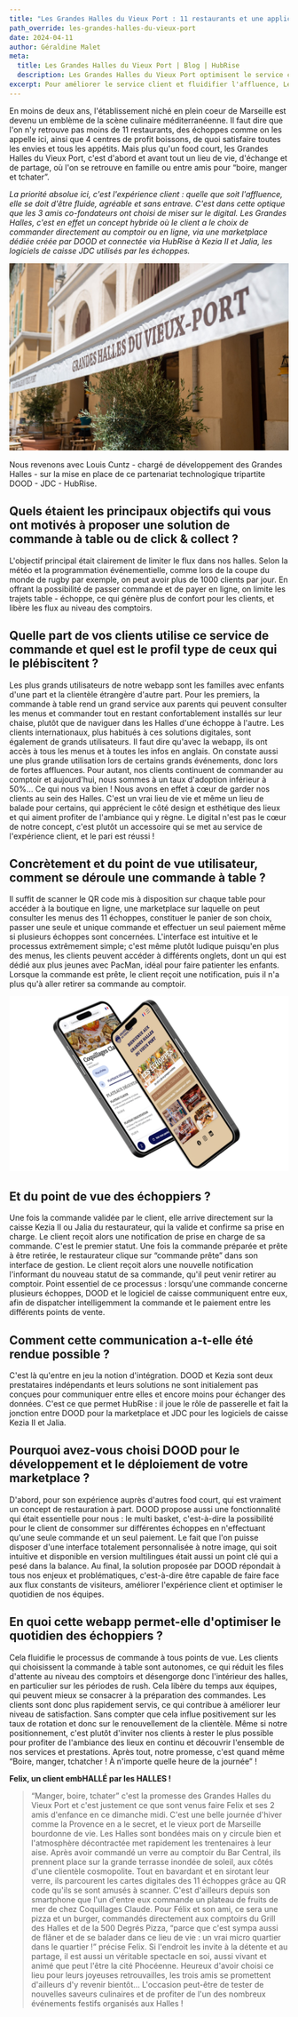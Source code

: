 ```yaml
---
title: "Les Grandes Halles du Vieux Port : 11 restaurants et une application de commande à table pour optimiser le service et l'expérience client"
path_override: les-grandes-halles-du-vieux-port
date: 2024-04-11
author: Géraldine Malet
meta:
  title: Les Grandes Halles du Vieux Port | Blog | HubRise
  description: Les Grandes Halles du Vieux Port optimisent le service client et fluidifient l'intérieur des halles en intégrant la commande à table au logiciel de caisse via HubRise.
excerpt: Pour améliorer le service client et fluidifier l'affluence, Les Grandes Halles du Vieux Port ont déployé DOOD, un système de commande à table intégré à leurs logiciels de caisse via HubRise. C'est un succès auprès des jeunes, une cible attendue, mais les familles et les visiteurs étrangers sont également très enthousiastes.
---
```


En moins de deux ans, l'établissement niché en plein coeur de Marseille est devenu un emblème de la scène culinaire méditerranéenne. Il faut dire que l'on n'y retrouve pas moins de 11 restaurants, des échoppes comme on les appelle ici, ainsi que 4 centres de profit boissons, de quoi satisfaire toutes les envies et tous les appétits. Mais plus qu'un food court, les Grandes Halles du Vieux Port, c'est d'abord et avant tout un lieu de vie, d'échange et de partage, où l'on se retrouve en famille ou entre amis pour “boire, manger et tchater”.

_La priorité absolue ici, c'est l'expérience client : quelle que soit l'affluence, elle se doit d'être fluide, agréable et sans entrave. C'est dans cette optique que les 3 amis co-fondateurs ont choisi de miser sur le digital. Les Grandes Halles, c'est en effet un concept hybride où le client a le choix de commander directement au comptoir ou en ligne, via une marketplace dédiée créée par DOOD et connectée via HubRise à Kezia II et Jalia, les logiciels de caisse JDC utilisés par les échoppes._

![Les Grandes Halles du Vieux Port](../images/001-les-grandes-halles-du-veux-port.jpg)

Nous revenons avec Louis Cuntz - chargé de développement des Grandes Halles - sur la mise en place de ce partenariat technologique tripartite DOOD - JDC - HubRise.

## Quels étaient les principaux objectifs qui vous ont motivés à proposer une solution de commande à table ou de click & collect ?

L'objectif principal était clairement de limiter le flux dans nos halles. Selon la météo et la programmation événementielle, comme lors de la coupe du monde de rugby par exemple, on peut avoir plus de 1000 clients par jour. En offrant la possibilité de passer commande et de payer en ligne, on limite les trajets table - échoppe, ce qui génère plus de confort pour les clients, et libère les flux au niveau des comptoirs.

## Quelle part de vos clients utilise ce service de commande et quel est le profil type de ceux qui le plébiscitent ?

Les plus grands utilisateurs de notre webapp sont les familles avec enfants d'une part et la clientèle étrangère d'autre part. Pour les premiers, la commande à table rend un grand service aux parents qui peuvent consulter les menus et commander tout en restant confortablement installés sur leur chaise, plutôt que de naviguer dans les Halles d'une échoppe à l'autre. Les clients internationaux, plus habitués à ces solutions digitales, sont également de grands utilisateurs. Il faut dire qu'avec la webapp, ils ont accès à tous les menus et à toutes les infos en anglais. On constate aussi une plus grande utilisation lors de certains grands événements, donc lors de fortes affluences.
Pour autant, nos clients continuent de commander au comptoir et aujourd'hui, nous sommes à un taux d'adoption inférieur à 50%... Ce qui nous va bien ! Nous avons en effet à cœur de garder nos clients au sein des Halles. C'est un vrai lieu de vie et même un lieu de balade pour certains, qui apprécient le côté design et esthétique des lieux et qui aiment profiter de l'ambiance qui y règne. Le digital n'est pas le cœur de notre concept, c'est plutôt un accessoire qui se met au service de l'expérience client, et le pari est réussi !

## Concrètement et du point de vue utilisateur, comment se déroule une commande à table ?

Il suffit de scanner le QR code mis à disposition sur chaque table pour accéder à la boutique en ligne, une marketplace sur laquelle on peut consulter les menus des 11 échoppes, constituer le panier de son choix, passer une seule et unique commande et effectuer un seul paiement même si plusieurs échoppes sont concernées. L'interface est intuitive et le processus extrêmement simple; c'est même plutôt ludique puisqu'en plus des menus, les clients peuvent accéder à différents onglets, dont un qui est dédié aux plus jeunes avec PacMan, idéal pour faire patienter les enfants. Lorsque la commande est prête, le client reçoit une notification, puis il n'a plus qu'à aller retirer sa commande au comptoir.

![DOOD's app for Les Grandes Halles du Vieux Port](../images/002-les-grandes-halles-du-veux-port-dood-app.png)

## Et du point de vue des échoppiers ?

Une fois la commande validée par le client, elle arrive directement sur la caisse Kezia II ou Jalia du restaurateur, qui la valide et confirme sa prise en charge. Le client reçoit alors une notification de prise en charge de sa commande. C'est le premier statut. Une fois la commande préparée et prête à être retirée, le restaurateur clique sur “commande prête” dans son interface de gestion. Le client reçoit alors une nouvelle notification l'informant du nouveau statut de sa commande, qu'il peut venir retirer au comptoir.
Point essentiel de ce processus : lorsqu'une commande concerne plusieurs échoppes, DOOD et le logiciel de caisse communiquent entre eux, afin de dispatcher intelligemment la commande et le paiement entre les différents points de vente.

## Comment cette communication a-t-elle été rendue possible ?

C'est là qu'entre en jeu la notion d'intégration. DOOD et Kezia sont deux prestataires indépendants et leurs solutions ne sont initialement pas conçues pour communiquer entre elles et encore moins pour échanger des données. C'est ce que permet HubRise : il joue le rôle de passerelle et fait la jonction entre DOOD pour la marketplace et JDC pour les logiciels de caisse Kezia II et Jalia.

## Pourquoi avez-vous choisi DOOD pour le développement et le déploiement de votre marketplace ?

D'abord, pour son expérience auprès d'autres food court, qui est vraiment un concept de restauration à part. DOOD propose aussi une fonctionnalité qui était essentielle pour nous : le multi basket, c'est-à-dire la possibilité pour le client de consommer sur différentes échoppes en n'effectuant qu'une seule commande et un seul paiement. Le fait que l'on puisse disposer d'une interface totalement personnalisée à notre image, qui soit intuitive et disponible en version multilingues était aussi un point clé qui a pesé dans la balance. Au final, la solution proposée par DOOD répondait à tous nos enjeux et problématiques, c'est-à-dire être capable de faire face aux flux constants de visiteurs, améliorer l'expérience client et optimiser le quotidien de nos équipes.

## En quoi cette webapp permet-elle d'optimiser le quotidien des échoppiers ?

Cela fluidifie le processus de commande à tous points de vue. Les clients qui choisissent la commande à table sont autonomes, ce qui réduit les files d'attente au niveau des comptoirs et désengorge donc l'intérieur des halles, en particulier sur les périodes de rush. Cela libère du temps aux équipes, qui peuvent mieux se consacrer à la préparation des commandes. Les clients sont donc plus rapidement servis, ce qui contribue à améliorer leur niveau de satisfaction. Sans compter que cela influe positivement sur les taux de rotation et donc sur le renouvellement de la clientèle. Même si notre positionnement, c'est plutôt d'inviter nos clients à rester le plus possible pour profiter de l'ambiance des lieux en continu et découvrir l'ensemble de nos services et prestations. Après tout, notre promesse, c'est quand même “Boire, manger, tchatcher ! À n'importe quelle heure de la journée” !

**Felix, un client embHALLÉ par les HALLES !**

> “Manger, boire, tchater” c'est la promesse des Grandes Halles du Vieux Port et c'est justement ce que sont venus faire Felix et ses 2 amis d'enfance en ce dimanche midi. C'est une belle journée d'hiver comme la Provence en a le secret, et le vieux port de Marseille bourdonne de vie. Les Halles sont bondées mais on y circule bien et l'atmosphère décontractée met rapidement les trentenaires à leur aise. Après avoir commandé un verre au comptoir du Bar Central, ils prennent place sur la grande terrasse inondée de soleil, aux côtés d'une clientèle cosmopolite.
> Tout en bavardant et en sirotant leur verre, ils parcourent les cartes digitales des 11 échoppes grâce au QR code qu'ils se sont amusés à scanner. C'est d'ailleurs depuis son smartphone que l'un d'entre eux commande un plateau de fruits de mer de chez Coquillages Claude. Pour Félix et son ami, ce sera une pizza et un burger, commandés directement aux comptoirs du Grill des Halles et de la 500 Degrés Pizza, “parce que c'est sympa aussi de flâner et de se balader dans ce lieu de vie : un vrai micro quartier dans le quartier !” précise Felix.
> Si l'endroit les invite à la détente et au partage, il est aussi un véritable spectacle en soi, aussi vivant et animé que peut l'être la cité Phocéenne. Heureux d'avoir choisi ce lieu pour leurs joyeuses retrouvailles, les trois amis se promettent d'ailleurs d'y revenir bientôt… L'occasion peut-être de tester de nouvelles saveurs culinaires et de profiter de l'un des nombreux événements festifs organisés aux Halles !
